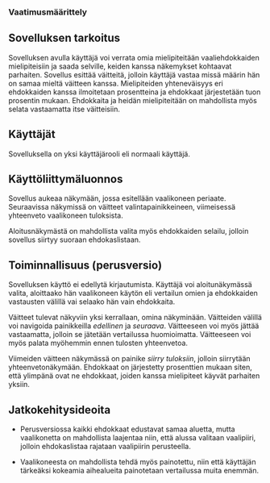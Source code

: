 ### Vaatimusmäärittely

## Sovelluksen tarkoitus

Sovelluksen avulla käyttäjä voi verrata omia mielipiteitään vaaliehdokkaiden 
mielipiteisiin ja saada selville, keiden kanssa näkemykset kohtaavat parhaiten.
Sovellus esittää väitteitä, jolloin käyttäjä vastaa missä määrin hän on samaa
mieltä väitteen kanssa. Mielipiteiden yhteneväisyys eri ehdokkaiden kanssa 
ilmoitetaan prosentteina ja ehdokkaat järjestetään tuon prosentin mukaan. 
Ehdokkaita ja heidän mielipiteitään on mahdollista myös selata vastaamatta 
itse väitteisiin.

## Käyttäjät

Sovelluksella on yksi käyttäjärooli eli normaali käyttäjä.

## Käyttöliittymäluonnos

Sovellus aukeaa näkymään, jossa esitellään vaalikoneen periaate. Seuraavissa
näkymissä on väitteet valintapainikkeineen, viimeisessä yhteenveto vaalikoneen
tuloksista.

Aloitusnäkymästä on mahdollista valita myös ehdokkaiden selailu, jolloin
sovellus siirtyy suoraan ehdokaslistaan.

## Toiminnallisuus (perusversio)

Sovelluksen käyttö ei edellytä kirjautumista. Käyttäjä voi aloitunäkymässä 
valita, aloittaako hän vaalikoneen käytön eli vertailun omien ja ehdokkaiden
vastausten välillä vai selaako hän vain ehdokkaita.

Väitteet tulevat näkyviin yksi kerrallaan, omina näkyminään. Väitteiden 
välillä voi navigoida painikkeilla *edellinen* ja *seuraava*. Väitteeseen
voi myös jättää vastaamatta, jolloin se jätetään vertailussa huomioimatta. 
Väitteeseen voi myös palata myöhemmin ennen tulosten yhteenvetoa.

Viimeiden väitteen näkymässä on painike *siirry tuloksiin*, jolloin 
siirrytään yhteenvetonäkymään. Ehdokkaat on järjestetty prosenttien mukaan
siten, että ylimpänä ovat ne ehdokkaat, joiden kanssa mielipiteet käyvät 
parhaiten yksiin.

## Jatkokehitysideoita

- Perusversiossa kaikki ehdokkaat edustavat samaa aluetta, mutta vaalikonetta
on mahdollista laajentaa niin, että alussa valitaan vaalipiiri, jolloin 
ehdokaslistaa rajataan vaalipiirin perusteella.

- Vaalikoneesta on mahdollista tehdä myös painotettu, niin että käyttäjän
tärkeäksi kokeamia aihealueita painotetaan vertailussa muita enemmän.

 
